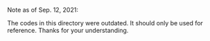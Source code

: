 Note as of Sep. 12, 2021:

The codes in this directory were outdated. It should only be used for reference. Thanks for your understanding.
